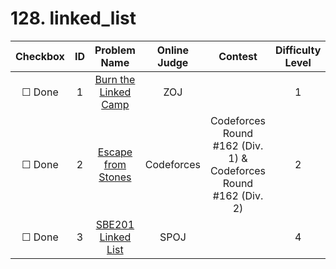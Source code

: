 # 128. linked_list


| Checkbox | ID | Problem Name|Online Judge|Contest|Difficulty Level|
|:---:|:---:|:---:|:---:|:---:|:---:|
|&#9744; Done|1|[Burn the Linked Camp](http://acm.zju.edu.cn/onlinejudge/showProblem.do?problemCode=2770)|ZOJ||1|
|&#9744; Done|2|[Escape from Stones](http://codeforces.com/problemset/problem/264/A)|Codeforces|Codeforces Round #162 (Div. 1) & Codeforces Round #162 (Div. 2)|2|
|&#9744; Done|3|[SBE201 Linked List](http://www.spoj.com/problems/SBE201P2/)|SPOJ||4|
